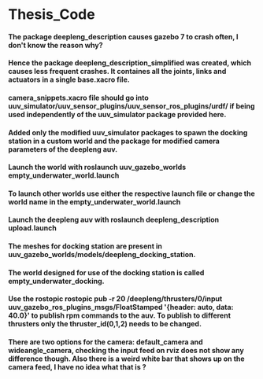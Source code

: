 # Thesis_Code

#### The package deepleng_description causes gazebo 7 to crash often, I don't know the reason why?


#### Hence the package deepleng_description_simplified was created, which causes less frequent crashes. It containes all the joints, links and actuators in a single base.xacro file.


#### camera_snippets.xacro file should go into uuv_simulator/uuv_sensor_plugins/uuv_sensor_ros_plugins/urdf/ if being used independently of the uuv_simulator package provided here.


#### Added only the modified uuv_simulator packages to spawn the docking station in a custom world and the package for modified camera parameters of the deepleng auv.


#### Launch the world with roslaunch uuv_gazebo_worlds empty_underwater_world.launch


#### To launch other worlds use either the respective launch file or change the world name in the empty_underwater_world.launch


#### Launch the deepleng auv with roslaunch deepleng_description upload.launch

#### The meshes for docking station are present in uuv_gazebo_worlds/models/deepleng_docking_station.


#### The world designed for use of the docking station is called empty_underwater_docking.


#### Use the rostopic rostopic pub -r 20 /deepleng/thrusters/0/input uuv_gazebo_ros_plugins_msgs/FloatStamped '{header: auto, data: 40.0}' to publish rpm commands to the auv. To publish to different thrusters only the thruster_id(0,1,2) needs to be changed.


#### There are two options for the camera: default_camera and wideangle_camera, checking the input feed on rviz does not show any difference though. Also there is a weird white bar that shows up on the camera feed, I have no idea what that is ?
